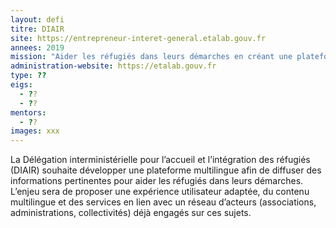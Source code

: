 ```yaml
---
layout: defi
titre: DIAIR
site: https://entrepreneur-interet-general.etalab.gouv.fr
annees: 2019
mission: "Aider les réfugiés dans leurs démarches en créant une plateforme d’information adaptée à la diversité culturelle"
administration-website: https://etalab.gouv.fr
type: ??
eigs:
  - ??
  - ??
mentors: 
  - ??
images: xxx
---
```


 La Délégation interministérielle pour l’accueil et l’intégration 
 des réfugiés (DIAIR) souhaite développer une plateforme multilingue 
 afin de diffuser des informations pertinentes pour aider les réfugiés 
 dans leurs démarches. L’enjeu sera de proposer une expérience 
 utilisateur adaptée, du contenu multilingue et des services en lien 
 avec un réseau d’acteurs (associations, administrations, collectivités)
 déjà engagés sur ces sujets.
